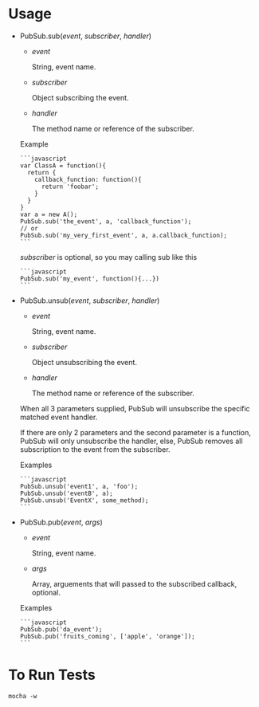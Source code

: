 Usage
===============================================================================
* PubSub.sub(*event*, *subscriber*, *handler*)
  * *event*

      String, event name.

  * *subscriber*

      Object subscribing the event.

  * *handler*

      The method name or reference of the subscriber.
  
  Example

      ```javascript
      var ClassA = function(){
        return {
          callback_function: function(){
            return 'foobar';
          }
        }
      }
      var a = new A();
      PubSub.sub('the_event', a, 'callback_function');
      // or
      PubSub.sub('my_very_first_event', a, a.callback_function);
      ```

  *subscriber* is optional, so you may calling sub like this

      ```javascript
      PubSub.sub('my_event', function(){...})
      ```

* PubSub.unsub(*event*, *subscriber*, *handler*)
  * *event*

      String, event name.

  * *subscriber*

      Object unsubscribing the event.

  * *handler*

      The method name or reference of the subscriber.
  
  When all 3 parameters supplied, PubSub will unsubscribe the specific matched
  event handler.

  If there are only 2 parameters and the second parameter is a function, 
  PubSub will only unsubscribe the handler, else, PubSub removes all subscription
  to the event from the subscriber.

  Examples

      ```javascript
      PubSub.unsub('event1', a, 'foo');
      PubSub.unsub('eventB', a);
      PubSub.unsub('EventX', some_method);
      ```

* PubSub.pub(*event*, *args*)
  * *event*

      String, event name.

  * *args*

      Array, arguements that will passed to the subscribed callback, optional.

  Examples

      ```javascript
      PubSub.pub('da_event');
      PubSub.pub('fruits_coming', ['apple', 'orange']);
      ```

To Run Tests
===============================================================================

    mocha -w


